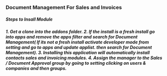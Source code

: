 <h3> Document Management For Sales and  Invoices </h3>

<h5> Steps to Insall Module <h5>
    1. Get a clone into the addons folder.
    2. If the install is a fresh install go into apps and remove the apps filter and search for Document Management( If its not a fresh  install activate developer mode from setting and go to apps and update applist. then search for  Document Management).
    3. Installing this application will automatically install contacts sales and invoicing modules.
    4. Assign the manager to the Sales / Document Approval group by going to setting clicking on users & companies and then groups.



